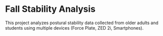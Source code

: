 # Fall Stability Analysis

This project analyzes postural stability data collected from older adults and students using multiple devices (Force Plate, ZED 2i, Smartphones).
